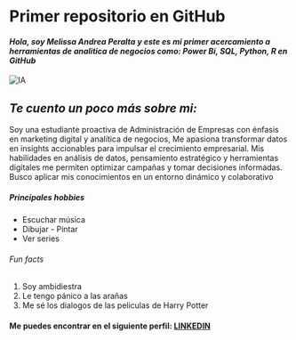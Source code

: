 # Primer repositorio en GitHub
#### *Hola, soy Melissa Andrea Peralta y este es mi primer acercamiento a herramientas de analitica de negocios como: Power Bi, SQL, Python, R en GitHub*

  ![IA](https://www.repsol.com/content/dam/repsol-corporate/es/energia-e-innovacion/inteligencia-artificial-IA.jpg.transform/rp-rendition-md/image.jpg)

## *Te cuento un poco más sobre mi:*

Soy una estudiante proactiva de Administración de Empresas con énfasis en marketing digital y analítica de negocios, Me apasiona transformar datos en insights accionables para impulsar el crecimiento empresarial. Mis habilidades en análisis de datos, pensamiento estratégico y herramientas digitales me permiten optimizar campañas y tomar decisiones informadas. Busco aplicar mis conocimientos en un entorno dinámico y colaborativo

##### *Principales hobbies*
* Escuchar música 
* Dibujar - Pintar
* Ver series
  
###### *Fun facts*
1. Soy ambidiestra
2. Le tengo pánico a las arañas
3. Me sé los dialogos de las peliculas de Harry Potter


#### Me puedes encontrar en el siguiente perfil: [LINKEDIN](www.linkedin.com/in/melissa-peralta-peña-53b1062b3)





